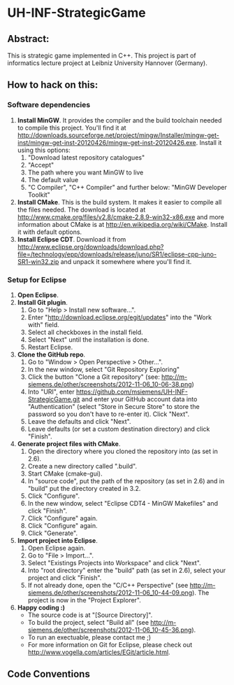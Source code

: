 # UH-INF-StrategicGame

## Abstract:

This is strategic game implemented in C++. This project is part of informatics lecture project at Leibniz University Hannover (Germany).

## How to hack on this:

### Software dependencies

1. **Install MinGW**. It provides the compiler and the build toolchain needed to compile this project. You'll find it at http://downloads.sourceforge.net/project/mingw/Installer/mingw-get-inst/mingw-get-inst-20120426/mingw-get-inst-20120426.exe. Install it using this options:
    1. "Download latest repository catalogues"
    2. "Accept"
    3. The path where you want MinGW to live
    4. The default value
    5. "C Compiler", "C++ Compiler" and further below: "MinGW Developer Toolkit"
2. **Install CMake**. This is the build system. It makes it easier to compile all the files needed. The download is located at http://www.cmake.org/files/v2.8/cmake-2.8.9-win32-x86.exe and more information about CMake is at http://en.wikipedia.org/wiki/CMake. Install it with default options.
3. **Install Eclipse CDT**. Download it from http://www.eclipse.org/downloads/download.php?file=/technology/epp/downloads/release/juno/SR1/eclipse-cpp-juno-SR1-win32.zip and unpack it somewhere where you'll find it.

### Setup for Eclipse

1. **Open Eclipse**.
1. **Install Git plugin**.
    1. Go to "Help > Install new software...".
    2. Enter "http://download.eclipse.org/egit/updates" into the "Work with" field.
    3. Select all checkboxes in the install field.
    4. Select "Next" until the installation is done.
    5. Restart Eclipse.
2. **Clone the GitHub repo**.
    1. Go to "Window > Open Perspective > Other...".
    2. In the new window, select "Git Repository Exploring"
    3. Click the button "Clone a Git repository" (see: http://m-siemens.de/other/screenshots/2012-11-06_10-06-38.png)
    4. Into "URI", enter https://github.com/msiemens/UH-INF-StrategicGame.git and enter your GitHub account data into "Authentication" (select "Store in Secure Store" to store the password so you don't have to re-enter it). Click "Next".
    5. Leave the defaults and click "Next".
    6. Leave defaults (or set a custom destination directory) and click "Finish".
3. **Generate project files with CMake**.
    1. Open the directory where you cloned the repository into (as set in 2.6).
    2. Create a new directory called "<name-of-repo-dir>.build". 
    3. Start CMake (cmake-gui).
    4. In "source code", put the path of the repository (as set in 2.6) and in "build" put the directory created in 3.2.
    5. Click "Configure".
    6. In the new window, select "Eclipse CDT4 - MinGW Makefiles" and click "Finish".
    7. Click "Configure" again.
    8. Click "Configure" again.
    9. Click "Generate".
4. **Import project into Eclipse**.
    1. Open Eclipse again.
    2. Go to "File > Import...".
    3. Select "Existings Projects into Workspace" and click "Next".
    4. Into "root directory" enter the "build" path (as set in 2.6), select your project and click "Finish".
    5. If not already done, open the "C/C++ Perspective" (see http://m-siemens.de/other/screenshots/2012-11-06_10-44-09.png). The project is now in the "Project Explorer".
5. **Happy coding :)**
    - The source code is at "[Source Directory]".
    - To build the project, select "Build all" (see http://m-siemens.de/other/screenshots/2012-11-06_10-45-36.png).
    - To run an exectuable, please contact me ;)
    - For more information on Git for Eclipse, please check out http://www.vogella.com/articles/EGit/article.html.

## Code Conventions